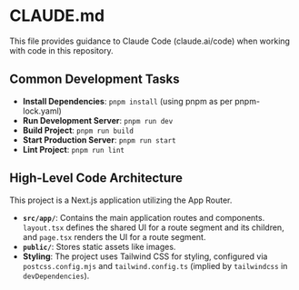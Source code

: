 # CLAUDE.md

This file provides guidance to Claude Code (claude.ai/code) when working with code in this repository.

## Common Development Tasks

- **Install Dependencies**: `pnpm install` (using pnpm as per pnpm-lock.yaml)
- **Run Development Server**: `pnpm run dev`
- **Build Project**: `pnpm run build`
- **Start Production Server**: `pnpm run start`
- **Lint Project**: `pnpm run lint`

## High-Level Code Architecture

This project is a Next.js application utilizing the App Router.

- **`src/app/`**: Contains the main application routes and components. `layout.tsx` defines the shared UI for a route segment and its children, and `page.tsx` renders the UI for a route segment.
- **`public/`**: Stores static assets like images.
- **Styling**: The project uses Tailwind CSS for styling, configured via `postcss.config.mjs` and `tailwind.config.ts` (implied by `tailwindcss` in `devDependencies`).

